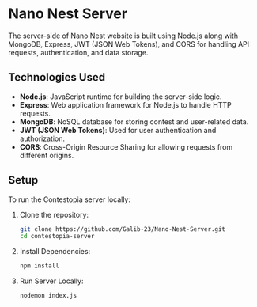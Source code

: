 # Nano Nest Server

The server-side of Nano Nest website is built using Node.js along with MongoDB, Express, JWT (JSON Web Tokens), and CORS for handling API requests, authentication, and data storage.

## Technologies Used

- **Node.js**: JavaScript runtime for building the server-side logic.
- **Express**: Web application framework for Node.js to handle HTTP requests.
- **MongoDB**: NoSQL database for storing contest and user-related data.
- **JWT (JSON Web Tokens)**: Used for user authentication and authorization.
- **CORS**: Cross-Origin Resource Sharing for allowing requests from different origins.

## Setup

To run the Contestopia server locally:

1. Clone the repository:

   ```bash
   git clone https://github.com/Galib-23/Nano-Nest-Server.git
   cd contestopia-server

2. Install Dependencies:

   ```bash
   npm install

3. Run Server Locally:

   ```bash
   nodemon index.js
